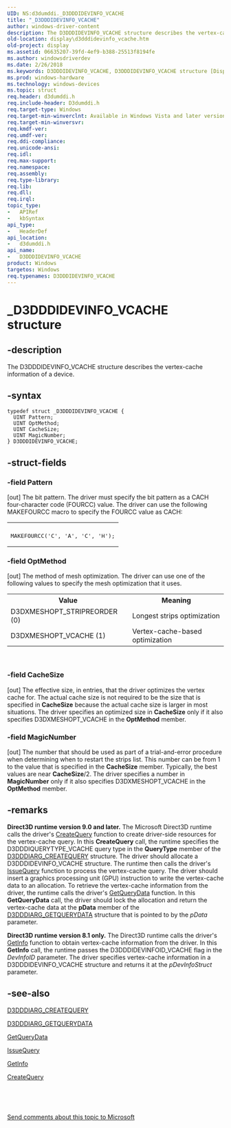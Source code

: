 ```yaml
---
UID: NS:d3dumddi._D3DDDIDEVINFO_VCACHE
title: "_D3DDDIDEVINFO_VCACHE"
author: windows-driver-content
description: The D3DDDIDEVINFO_VCACHE structure describes the vertex-cache information of a device.
old-location: display\d3dddidevinfo_vcache.htm
old-project: display
ms.assetid: 06635207-39fd-4ef9-b388-25513f8194fe
ms.author: windowsdriverdev
ms.date: 2/26/2018
ms.keywords: D3DDDIDEVINFO_VCACHE, D3DDDIDEVINFO_VCACHE structure [Display Devices], D3D_other_Structs_e212d960-07ba-4887-8b31-76ad54a7ae03.xml, _D3DDDIDEVINFO_VCACHE, d3dumddi/D3DDDIDEVINFO_VCACHE, display.d3dddidevinfo_vcache
ms.prod: windows-hardware
ms.technology: windows-devices
ms.topic: struct
req.header: d3dumddi.h
req.include-header: D3dumddi.h
req.target-type: Windows
req.target-min-winverclnt: Available in Windows Vista and later versions of the Windows operating systems.
req.target-min-winversvr: 
req.kmdf-ver: 
req.umdf-ver: 
req.ddi-compliance: 
req.unicode-ansi: 
req.idl: 
req.max-support: 
req.namespace: 
req.assembly: 
req.type-library: 
req.lib: 
req.dll: 
req.irql: 
topic_type:
-	APIRef
-	kbSyntax
api_type:
-	HeaderDef
api_location:
-	d3dumddi.h
api_name:
-	D3DDDIDEVINFO_VCACHE
product: Windows
targetos: Windows
req.typenames: D3DDDIDEVINFO_VCACHE
---
```


# _D3DDDIDEVINFO_VCACHE structure


## -description


The D3DDDIDEVINFO_VCACHE structure describes the vertex-cache information of a device.


## -syntax


````
typedef struct _D3DDDIDEVINFO_VCACHE {
  UINT Pattern;
  UINT OptMethod;
  UINT CacheSize;
  UINT MagicNumber;
} D3DDDIDEVINFO_VCACHE;
````


## -struct-fields




### -field Pattern

[out] The bit pattern. The driver must specify the bit pattern as a CACH four-character code (FOURCC) value. The driver can use the following MAKEFOURCC macro to specify the FOURCC value as CACH:

<div class="code"><span codelanguage=""><table>
<tr>
<th></th>
</tr>
<tr>
<td>
<pre>MAKEFOURCC('C', 'A', 'C', 'H');</pre>
</td>
</tr>
</table></span></div>

### -field OptMethod

[out] The method of mesh optimization. The driver can use one of the following values to specify the mesh optimization that it uses.

<table>
<tr>
<th>Value</th>
<th>Meaning</th>
</tr>
<tr>
<td>
D3DXMESHOPT_STRIPREORDER (0)

</td>
<td>
Longest strips optimization

</td>
</tr>
<tr>
<td>
D3DXMESHOPT_VCACHE (1)

</td>
<td>
Vertex-cache-based optimization

</td>
</tr>
</table>
 


### -field CacheSize

[out] The effective size, in entries, that the driver optimizes the vertex cache for. The actual cache size is not required to be the size that is specified in <b>CacheSize</b> because the actual cache size is larger in most situations. The driver specifies an optimized size in <b>CacheSize</b> only if it also specifies D3DXMESHOPT_VCACHE in the <b>OptMethod</b> member.


### -field MagicNumber

[out] The number that should be used as part of a trial-and-error procedure when determining when to restart the strips list. This number can be from 1 to the value that is specified in the <b>CacheSize</b> member. Typically, the best values are near <b>CacheSize</b>/2. The driver specifies a number in <b>MagicNumber</b> only if it also specifies D3DXMESHOPT_VCACHE in the <b>OptMethod</b> member. 


## -remarks



<b>Direct3D runtime version 9.0 and later.</b> The Microsoft Direct3D runtime calls the driver's <a href="..\d3dumddi\nc-d3dumddi-pfnd3dddi_createquery.md">CreateQuery</a> function to create driver-side resources for the vertex-cache query. In this <b>CreateQuery</b> call, the runtime specifies the D3DDDIQUERYTYPE_VCACHE query type in the <b>QueryType</b> member of the <a href="..\d3dumddi\ns-d3dumddi-_d3dddiarg_createquery.md">D3DDDIARG_CREATEQUERY</a> structure. The driver should allocate a D3DDDIDEVINFO_VCACHE structure. The runtime then calls the driver's <a href="..\d3dumddi\nc-d3dumddi-pfnd3dddi_issuequery.md">IssueQuery</a> function to process the vertex-cache query. The driver should insert a graphics processing unit (GPU) instruction to write the vertex-cache data to an allocation. To retrieve the vertex-cache information from the driver, the runtime calls the driver's <a href="..\d3dumddi\nc-d3dumddi-pfnd3dddi_getquerydata.md">GetQueryData</a> function. In this <b>GetQueryData</b> call, the driver should lock the allocation and return the vertex-cache data at the <b>pData</b> member of the <a href="..\d3dumddi\ns-d3dumddi-_d3dddiarg_getquerydata.md">D3DDDIARG_GETQUERYDATA</a> structure that is pointed to by the <i>pData</i> parameter.

<b>Direct3D runtime version 8.1 only.</b> The Direct3D runtime calls the driver's <a href="..\d3dumddi\nc-d3dumddi-pfnd3dddi_getinfo.md">GetInfo</a> function to obtain vertex-cache information from the driver. In this <b>GetInfo</b> call, the runtime passes the D3DDDIDEVINFOID_VCACHE flag in the <i>DevInfoID</i> parameter. The driver specifies vertex-cache information in a D3DDDIDEVINFO_VCACHE structure and returns it at the <i>pDevInfoStruct</i> parameter.




## -see-also

<a href="..\d3dumddi\ns-d3dumddi-_d3dddiarg_createquery.md">D3DDDIARG_CREATEQUERY</a>



<a href="..\d3dumddi\ns-d3dumddi-_d3dddiarg_getquerydata.md">D3DDDIARG_GETQUERYDATA</a>



<a href="..\d3dumddi\nc-d3dumddi-pfnd3dddi_getquerydata.md">GetQueryData</a>



<a href="..\d3dumddi\nc-d3dumddi-pfnd3dddi_issuequery.md">IssueQuery</a>



<a href="..\d3dumddi\nc-d3dumddi-pfnd3dddi_getinfo.md">GetInfo</a>



<a href="..\d3dumddi\nc-d3dumddi-pfnd3dddi_createquery.md">CreateQuery</a>



 

 

<a href="mailto:wsddocfb@microsoft.com?subject=Documentation%20feedback [display\display]:%20D3DDDIDEVINFO_VCACHE structure%20 RELEASE:%20(2/26/2018)&amp;body=%0A%0APRIVACY STATEMENT%0A%0AWe use your feedback to improve the documentation. We don't use your email address for any other purpose, and we'll remove your email address from our system after the issue that you're reporting is fixed. While we're working to fix this issue, we might send you an email message to ask for more info. Later, we might also send you an email message to let you know that we've addressed your feedback.%0A%0AFor more info about Microsoft's privacy policy, see http://privacy.microsoft.com/en-us/default.aspx." title="Send comments about this topic to Microsoft">Send comments about this topic to Microsoft</a>

